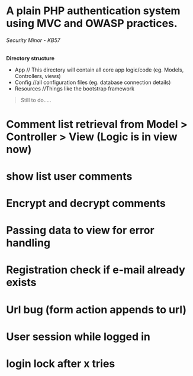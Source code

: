 # A  plain PHP authentication system using MVC and OWASP practices.
###### Security Minor - KB57

**Directory structure**
- App // This directory will contain all core app logic/code (eg. Models, Controllers, views)
- Config //all configuration files (eg. database connection details)
- Resources //Things like the bootstrap framework

>Still to do.....

# Comment list retrieval from Model > Controller > View (Logic is in view now)
# show list user comments
# Encrypt and decrypt comments
# Passing data to view for error handling
# Registration check if e-mail already exists
# Url bug (form action appends to url)
# User session while logged in
# login lock after x tries
